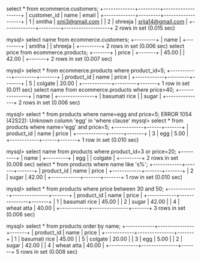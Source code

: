  select * from ecommerce.customers;
+-------------+---------+-------------------+
| customer_id | name    | email             |
+-------------+---------+-------------------+
|           1 | smitha  | smi3@gmail.com    |
|           2 | shreeja | srija14@gmail.com |
+-------------+---------+-------------------+
2 rows in set (0.015 sec)

mysql> select name from ecommerce.customers;
+---------+
| name    |
+---------+
| smitha  |
| shreeja |
+---------+
2 rows in set (0.006 sec)
 select price from ecommerce.products;
+-------+
| price |
+-------+
| 45.00 |
| 42.00 |
+-------+
2 rows in set (0.007 sec)

mysql> select * from ecommerce.products where product_id=5;
+------------+---------+-------+
| product_id | name    | price |
+------------+---------+-------+
|          5 | colgate | 20.00 |
+------------+---------+-------+
1 row in set (0.011 sec)
 select name from ecommerce.products where price>40;
+---------------+
| name          |
+---------------+
| basumati rice |
| sugar         |
+---------------+
2 rows in set (0.006 sec)

mysql> select * from products where name=egg and price=5;
ERROR 1054 (42S22): Unknown column 'egg' in 'where clause'
mysql> select * from products where name='egg' and price=5;
+------------+------+-------+
| product_id | name | price |
+------------+------+-------+
|          3 | egg  |  5.00 |
+------------+------+-------+
1 row in set (0.010 sec)

mysql> select name from products where product_id=3 or price=20;
+---------+
| name    |
+---------+
| egg     |
| colgate |
+---------+
2 rows in set (0.008 sec)
 select * from products where name like 's%';
+------------+-------+-------+
| product_id | name  | price |
+------------+-------+-------+
|          2 | sugar | 42.00 |
+------------+-------+-------+
1 row in set (0.010 sec)

mysql> select * from products where price between 30 and 50;
+------------+---------------+-------+
| product_id | name          | price |
+------------+---------------+-------+
|          1 | basumati rice | 45.00 |
|          2 | sugar         | 42.00 |
|          4 | wheat atta    | 40.00 |
+------------+---------------+-------+
3 rows in set (0.006 sec)

mysql> select * from products order by name;
+------------+---------------+-------+
| product_id | name          | price |
+------------+---------------+-------+
|          1 | basumati rice | 45.00 |
|          5 | colgate       | 20.00 |
|          3 | egg           |  5.00 |
|          2 | sugar         | 42.00 |
|          4 | wheat atta    | 40.00 |
+------------+---------------+-------+
5 rows in set (0.008 sec)
